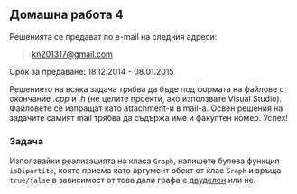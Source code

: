 ## Домашна работа 4

Решенията се предават по e-mail на следния адреси:

> kn201317@gmail.com

Срок за предаване: 18.12.2014 - 08.01.2015

Решението на всяка задача трябва да бъде под формата на файлове с окончание
*.cpp* и *.h* (не целите проекти, ако използвате Visual Studio). Файловете се
изпращат като attachment-и в mail-a. Освен решения на задачите самият mail
трябва да съдържа име и факултен номер. Успех!

### Задача

Използвайки реализацията на класа `Graph`, напишете булева функция `isBipartite`,
която приема като аргумент обект от клас `Graph` и връща `true/false` в
зависимост от това дали графа е [двуделен](http://en.wikipedia.org/wiki/Bipartite_graph) или не.
